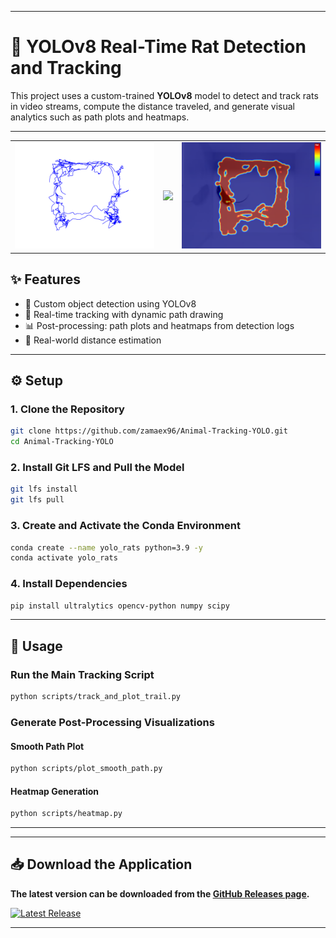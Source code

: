 

---

# 🐀 YOLOv8 Real-Time Rat Detection and Tracking

This project uses a custom-trained **YOLOv8** model to detect and track rats in video streams, compute the distance traveled, and generate visual analytics such as path plots and heatmaps.

---

<table>
  <tr>
    <td><img src="rat_paths_plot_smooth.png" width="400"/></td>
    <td><img src="sample.gif" width="400"/></td>
    <td><img src="rat_residence_heatmap_v2.png" width="400"/></td>
  </tr>
</table>

## ✨ Features

* 🎯 Custom object detection using YOLOv8
* 🧭 Real-time tracking with dynamic path drawing
* 📊 Post-processing: path plots and heatmaps from detection logs
* 📐 Real-world distance estimation

---

## ⚙️ Setup

### 1. Clone the Repository

```bash
git clone https://github.com/zamaex96/Animal-Tracking-YOLO.git
cd Animal-Tracking-YOLO
```

### 2. Install Git LFS and Pull the Model

```bash
git lfs install
git lfs pull
```

### 3. Create and Activate the Conda Environment

```bash
conda create --name yolo_rats python=3.9 -y
conda activate yolo_rats
```

### 4. Install Dependencies

```bash
pip install ultralytics opencv-python numpy scipy
```

---

## 🚀 Usage

### Run the Main Tracking Script

```bash
python scripts/track_and_plot_trail.py
```

### Generate Post-Processing Visualizations

#### Smooth Path Plot

```bash
python scripts/plot_smooth_path.py
```

#### Heatmap Generation

```bash
python scripts/heatmap.py
```

---

---
## 📥 Download the Application

**The latest version can be downloaded from the [GitHub Releases page](https://github.com/zamaex96/Animal-Tracking-YOLO/releases).**

[![Latest Release](https://img.shields.io/github.com/zamaex96/Animal-Tracking-YOLO)](https://github.com/zamaex96/Animal-Tracking-YOLO/releases/tag/v1.0.0)

---


